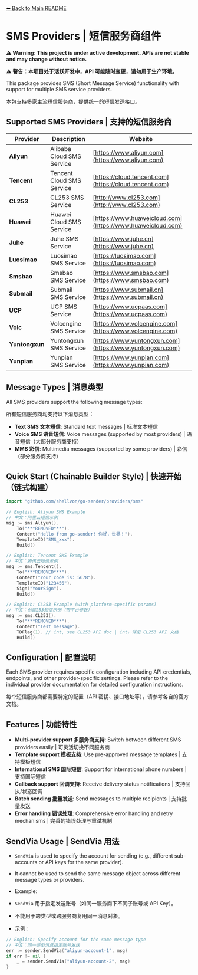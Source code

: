 [⬅️ Back to Main README](../../README.md)

# SMS Providers | 短信服务商组件

**⚠️ Warning: This project is under active development. APIs are not stable and may change without notice.**

**⚠️ 警告：本项目处于活跃开发中，API 可能随时变更，请勿用于生产环境。**

This package provides SMS (Short Message Service) functionality with support for multiple SMS service providers.

本包支持多家主流短信服务商，提供统一的短信发送接口。

## Supported SMS Providers | 支持的短信服务商

| Provider       | Description               | Website                                                    |
| -------------- | ------------------------- | ---------------------------------------------------------- |
| **Aliyun**     | Alibaba Cloud SMS Service | [https://www.aliyun.com](https://www.aliyun.com)           |
| **Tencent**    | Tencent Cloud SMS Service | [https://cloud.tencent.com](https://cloud.tencent.com)     |
| **CL253**      | CL253 SMS Service         | [http://www.cl253.com](http://www.cl253.com)               |
| **Huawei**     | Huawei Cloud SMS Service  | [https://www.huaweicloud.com](https://www.huaweicloud.com) |
| **Juhe**       | Juhe SMS Service          | [https://www.juhe.cn](https://www.juhe.cn)                 |
| **Luosimao**   | Luosimao SMS Service      | [https://luosimao.com](https://luosimao.com)               |
| **Smsbao**     | Smsbao SMS Service        | [https://www.smsbao.com](https://www.smsbao.com)           |
| **Submail**    | Submail SMS Service       | [https://www.submail.cn](https://www.submail.cn)           |
| **UCP**        | UCP SMS Service           | [https://www.ucpaas.com](https://www.ucpaas.com)           |
| **Volc**       | Volcengine SMS Service    | [https://www.volcengine.com](https://www.volcengine.com)   |
| **Yuntongxun** | Yuntongxun SMS Service    | [https://www.yuntongxun.com](https://www.yuntongxun.com)   |
| **Yunpian**    | Yunpian SMS Service       | [https://www.yunpian.com](https://www.yunpian.com)         |

## Message Types | 消息类型

All SMS providers support the following message types:

所有短信服务商均支持以下消息类型：

- **Text SMS 文本短信**: Standard text messages | 标准文本短信
- **Voice SMS 语音短信**: Voice messages (supported by most providers) | 语音短信（大部分服务商支持）
- **MMS 彩信**: Multimedia messages (supported by some providers) | 彩信（部分服务商支持）

## Quick Start (Chainable Builder Style) | 快速开始（链式构建）

```go
import "github.com/shellvon/go-sender/providers/sms"

// English: Aliyun SMS Example
// 中文：阿里云短信示例
msg := sms.Aliyun().
    To("***REMOVED***").
    Content("Hello from go-sender! 你好，世界！").
    TemplateID("SMS_xxx").
    Build()

// English: Tencent SMS Example
// 中文：腾讯云短信示例
msg := sms.Tencent().
    To("***REMOVED***").
    Content("Your code is: 5678").
    TemplateID("123456").
    Sign("YourSign").
    Build()

// English: CL253 Example (with platform-specific params)
// 中文：创蓝253短信示例（带平台参数）
msg := sms.CL253().
    To("***REMOVED***").
    Content("Test message").
    TDFlag(1). // int, see CL253 API doc | int，详见 CL253 API 文档
    Build()
```

## Configuration | 配置说明

Each SMS provider requires specific configuration including API credentials, endpoints, and other provider-specific settings. Please refer to the individual provider documentation for detailed configuration instructions.

每个短信服务商都需要特定的配置（API 密钥、接口地址等），请参考各自的官方文档。

## Features | 功能特性

- **Multi-provider support 多服务商支持**: Switch between different SMS providers easily | 可灵活切换不同服务商
- **Template support 模板支持**: Use pre-approved message templates | 支持模板短信
- **International SMS 国际短信**: Support for international phone numbers | 支持国际短信
- **Callback support 回调支持**: Receive delivery status notifications | 支持回执/状态回调
- **Batch sending 批量发送**: Send messages to multiple recipients | 支持批量发送
- **Error handling 错误处理**: Comprehensive error handling and retry mechanisms | 完善的错误处理与重试机制

## SendVia Usage | SendVia 用法

- `SendVia` is used to specify the account for sending (e.g., different sub-accounts or API keys for the same provider).
- It cannot be used to send the same message object across different message types or providers.
- Example:

- `SendVia` 用于指定发送账号（如同一服务商下不同子账号或 API Key）。
- 不能用于跨类型或跨服务商复用同一消息对象。
- 示例：

```go
// English: Specify account for the same message type
// 中文：同一类型消息指定账号发送
err := sender.SendVia("aliyun-account-1", msg)
if err != nil {
    _ = sender.SendVia("aliyun-account-2", msg)
}
```
